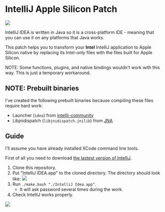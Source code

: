 # IntelliJ Apple Silicon Patch

![](https://i.imgur.com/mCEuGqk.png)

IntelliJ IDEA is written in Java so it is a cross-platform IDE - meaning that you can use it on any platforms that Java works.

This patch helps you to transform your **Intel** IntelliJ application to Apple Silicon native by replacing its Intel-only files with the files built for Apple Silicon.

NOTE: Some functions, plugins, and native bindings wouldn't work with this way. This is just a temporary workaround.

## NOTE: Prebuilt binaries

I've created the following prebuilt binaries because compiling these files require hard work:

- Launcher (`idea`) from [intellij-community](https://github.com/JetBrains/intellij-community)
- Libjnidispatch (`libjnidispatch.jnilib`) from [JNA](https://github.com/java-native-access/jna)

## Guide

I'll assume you have already installed XCode command line tools.

First of all you need to download [the lastest version of IntelliJ](https://www.jetbrains.com/idea/download/).

1. Clone this repository.
2. Put "IntelliJ IDEA.app" to the cloned directory. The directory should look like: ![](https://i.imgur.com/2VuPtRk.png)
3. Run `./make.bash "./IntelliJ Idea.app"`.
   - It will ask password several times during the work.
4. Check IntelliJ works properly.

![](https://i.imgur.com/fYvO0qu.png)
